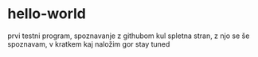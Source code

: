 # hello-world
prvi testni program, spoznavanje z githubom
kul spletna stran, z njo se še spoznavam, v kratkem kaj naložim gor stay tuned
